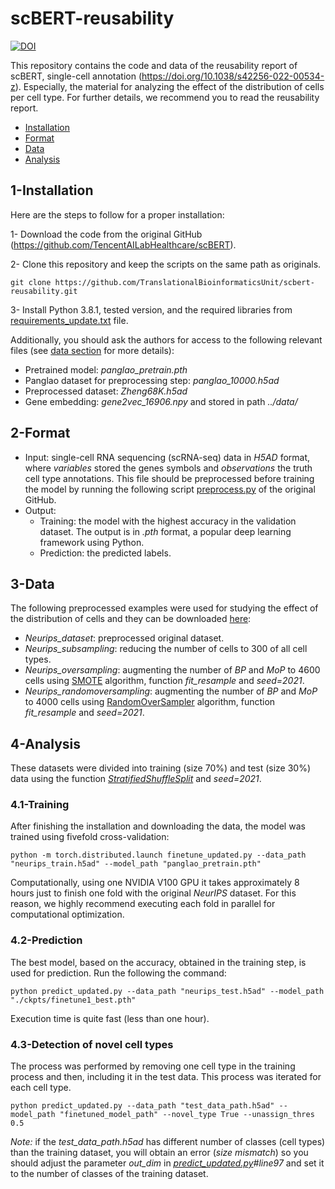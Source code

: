# scBERT-reusability
[![DOI](https://zenodo.org/badge/587636837.svg)](https://zenodo.org/badge/latestdoi/587636837)

This repository contains the code and data of the reusability report of scBERT, single-cell annotation (https://doi.org/10.1038/s42256-022-00534-z). Especially, the material for analyzing the effect of the distribution of cells per cell type. For further details, we recommend you to read the reusability report.

* [Installation](#1-installation)
* [Format](#2-format)
* [Data](#3-data)
* [Analysis](#4-analysis)

## 1-Installation

Here are the steps to follow for a proper installation:

1- Download the code from the original GitHub (https://github.com/TencentAILabHealthcare/scBERT).

2- Clone this repository and keep the scripts on the same path as originals.
```	
git clone https://github.com/TranslationalBioinformaticsUnit/scbert-reusability.git
```	
3- Install Python 3.8.1, tested version, and the required libraries from [requirements_update.txt](https://github.com/TranslationalBioinformaticsUnit/scbert-reusability/blob/main/requirements_update.txt) file.

Additionally, you should ask the authors for access to the following relevant files (see [data section](https://github.com/TencentAILabHealthcare/scBERT#data) for more details):

* Pretrained model: *panglao_pretrain.pth*
* Panglao dataset for preprocessing step: *panglao_10000.h5ad*
* Preprocessed dataset: *Zheng68K.h5ad*
* Gene embedding: *gene2vec_16906.npy* and stored in path *../data/*

## 2-Format
* Input: single-cell RNA sequencing (scRNA-seq) data in *H5AD* format, where *variables* stored the genes symbols and *observations* the truth cell type annotations. This file should be preprocessed before training the model by running the following script [preprocess.py](https://github.com/TranslationalBioinformaticsUnit/scbert-reusability/blob/master/preprocess.py) of the original GitHub.
* Output:
  * Training: the model with the highest accuracy in the validation dataset. The output is in *.pth* format, a popular deep learning framework using Python.
  * Prediction: the predicted labels.

## 3-Data
The following preprocessed examples were used for studying the effect of the distribution of cells and they can be downloaded [here](https://figshare.com/projects/scbert-reusability/157203):

* *Neurips_dataset*: preprocessed original dataset.
* *Neurips_subsampling*: reducing the number of cells to 300 of all cell types.
* *Neurips_oversampling*: augmenting the number of *BP* and *MoP* to 4600 cells using [SMOTE](https://imbalanced-learn.org/stable/references/generated/imblearn.over_sampling.SMOTE.html) algorithm, function *fit_resample* and *seed=2021*.
* *Neurips_randomoversampling*: augmenting the number of *BP* and *MoP* to 4000 cells using [RandomOverSampler](https://imbalanced-learn.org/stable/references/generated/imblearn.over_sampling.RandomOverSampler.html) algorithm, function *fit_resample* and *seed=2021*.

## 4-Analysis

These datasets were divided into training (size 70%) and test (size 30%) data using the function *[StratifiedShuffleSplit](https://scikit-learn.org/stable/modules/generated/sklearn.model_selection.StratifiedShuffleSplit.html)* and *seed=2021*.

### 4.1-Training

After finishing the installation and downloading the data, the model was trained using fivefold cross-validation:
```
python -m torch.distributed.launch finetune_updated.py --data_path "neurips_train.h5ad" --model_path "panglao_pretrain.pth"
```
Computationally, using one NVIDIA V100 GPU it takes approximately 8 hours just to finish one fold with the original *NeurIPS* dataset. For this reason, we highly recommend executing each fold in parallel for computational optimization.

### 4.2-Prediction
The best model, based on the accuracy, obtained in the training step, is used for prediction. Run the following the command:
```
python predict_updated.py --data_path "neurips_test.h5ad" --model_path "./ckpts/finetune1_best.pth"
```
Execution time is quite fast (less than one hour).

### 4.3-Detection of novel cell types
The process was performed by removing one cell type in the training process and then, including it in the test data. This process was iterated for each cell type.
```
python predict_updated.py --data_path "test_data_path.h5ad" --model_path "finetuned_model_path" --novel_type True --unassign_thres 0.5  
```
*Note:* if the *test_data_path.h5ad* has different number of classes (cell types) than the training dataset, you will obtain an error (*size mismatch*) so you should adjust the parameter *out_dim* in *[predict_updated.py](https://github.com/TranslationalBioinformaticsUnit/scbert-reusability/blob/main/predict_updated.py)#line97* and set it to the number of classes of the training dataset.

